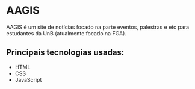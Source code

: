 # AAGIS
AAGIS é um site de notícias focado na parte eventos, palestras e etc para estudantes da UnB (atualmente focado na FGA).
## Principais tecnologias usadas:
- HTML
- CSS
- JavaScript
